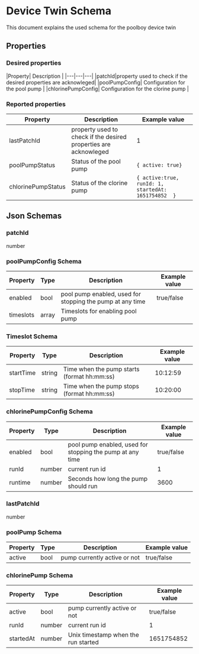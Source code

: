 # Device Twin Schema
This document explains the used schema for the poolboy device twin

## Properties
### Desired properties
|Property| Description |
|---|---|---|
|patchId|property used to check if the desired properties are acknowleged| 
|poolPumpConfig| Configuration for the pool pump  | 
|chlorinePumpConfig| Configuration for the clorine pump |

### Reported properties
|Property| Description | Example value|
|---|---|---|
|lastPatchId|property used to check if the desired properties are acknowleged|  1 |
|poolPumpStatus| Status of the pool pump  | ```{ active: true}```|
|chlorinePumpStatus| Status of the clorine pump|```{ active:true, runId: 1, startedAt: 1651754852  }```|

## Json Schemas 

### patchId
number

### poolPumpConfig Schema
|Property| Type | Description | Example value|
|---|---|---|---|
|enabled| bool | pool pump enabled, used for stopping the pump at any time|  true/false |
|timeslots| array |Timeslots for enabling pool pump | |

### Timeslot Schema
|Property| Type | Description | Example value|
|---|---|---|---|
|startTime| string |Time when the pump starts (format hh:mm:ss) |10:12:59|
|stopTime|string |Time when the pump stops (format hh:mm:ss) |10:20:00|

### chlorinePumpConfig Schema
|Property| Type |Description | Example value|
|---|---|---|---|
|enabled| bool | pool pump enabled, used for stopping the pump at any time|  true/false |
|runId| number | current run id |1|
|runtime| number| Seconds how long the pump should run |3600|

### lastPatchId
number

### poolPump Schema
|Property| Type | Description | Example value|
|---|---|---|---|
|active| bool | pump currently active or not|  true/false |

### chlorinePump Schema
|Property| Type | Description | Example value|
|---|---|---|---|
|active| bool | pump currently active or not|  true/false |
|runId| number | current run id|  1 |
|startedAt| number| Unix timestamp when the run started|  1651754852 |
